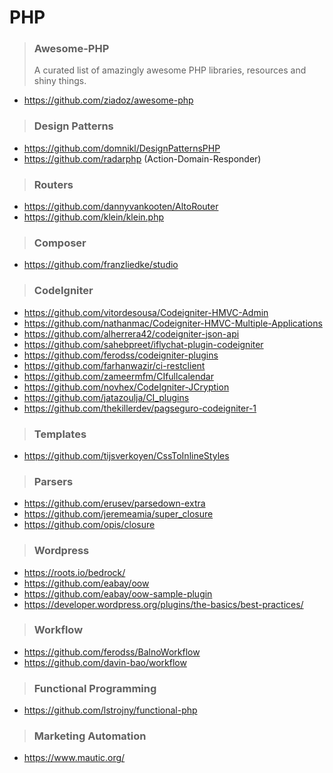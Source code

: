 # PHP

> ### Awesome-PHP
> A curated list of amazingly awesome PHP libraries, resources and shiny things.

- https://github.com/ziadoz/awesome-php

> ### Design Patterns

- https://github.com/domnikl/DesignPatternsPHP
- https://github.com/radarphp (Action-Domain-Responder)

> ### Routers

- https://github.com/dannyvankooten/AltoRouter
- https://github.com/klein/klein.php

> ### Composer

- https://github.com/franzliedke/studio

> ### CodeIgniter

- https://github.com/vitordesousa/Codeigniter-HMVC-Admin
- https://github.com/nathanmac/Codeigniter-HMVC-Multiple-Applications
- https://github.com/alherrera42/codeigniter-json-api
- https://github.com/sahebpreet/iflychat-plugin-codeigniter
- https://github.com/ferodss/codeigniter-plugins
- https://github.com/farhanwazir/ci-restclient
- https://github.com/zameermfm/CIfullcalendar
- https://github.com/novhex/CodeIgniter-JCryption
- https://github.com/jatazoulja/CI_plugins
- https://github.com/thekillerdev/pagseguro-codeigniter-1

> ### Templates

- https://github.com/tijsverkoyen/CssToInlineStyles

> ### Parsers

- https://github.com/erusev/parsedown-extra
- https://github.com/jeremeamia/super_closure
- https://github.com/opis/closure

> ### Wordpress

- https://roots.io/bedrock/
- https://github.com/eabay/oow
- https://github.com/eabay/oow-sample-plugin
- https://developer.wordpress.org/plugins/the-basics/best-practices/

> ### Workflow

- https://github.com/ferodss/BalnoWorkflow
- https://github.com/davin-bao/workflow

> ### Functional Programming

- https://github.com/lstrojny/functional-php

> ### Marketing Automation

- https://www.mautic.org/

